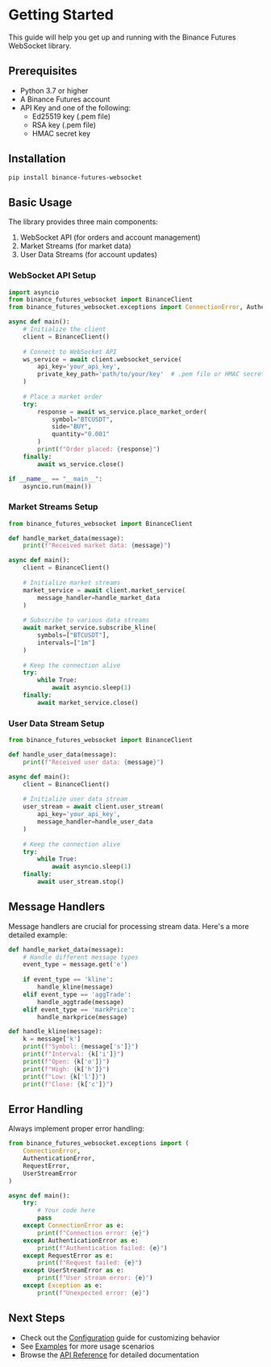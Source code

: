 # Getting Started

This guide will help you get up and running with the Binance Futures WebSocket library.

## Prerequisites

- Python 3.7 or higher
- A Binance Futures account
- API Key and one of the following:
    - Ed25519 key (.pem file)
    - RSA key (.pem file)
    - HMAC secret key

## Installation

```bash
pip install binance-futures-websocket
```

## Basic Usage

The library provides three main components:
1. WebSocket API (for orders and account management)
2. Market Streams (for market data)
3. User Data Streams (for account updates)

### WebSocket API Setup

```python
import asyncio
from binance_futures_websocket import BinanceClient
from binance_futures_websocket.exceptions import ConnectionError, AuthenticationError

async def main():
    # Initialize the client
    client = BinanceClient()
    
    # Connect to WebSocket API
    ws_service = await client.websocket_service(
        api_key='your_api_key',
        private_key_path='path/to/your/key'  # .pem file or HMAC secret
    )
    
    # Place a market order
    try:
        response = await ws_service.place_market_order(
            symbol="BTCUSDT",
            side="BUY",
            quantity="0.001"
        )
        print(f"Order placed: {response}")
    finally:
        await ws_service.close()

if __name__ == "__main__":
    asyncio.run(main())
```

### Market Streams Setup

```python
from binance_futures_websocket import BinanceClient

def handle_market_data(message):
    print(f"Received market data: {message}")

async def main():
    client = BinanceClient()
    
    # Initialize market streams
    market_service = await client.market_service(
        message_handler=handle_market_data
    )
    
    # Subscribe to various data streams
    await market_service.subscribe_kline(
        symbols=["BTCUSDT"],
        intervals=["1m"]
    )
    
    # Keep the connection alive
    try:
        while True:
            await asyncio.sleep(1)
    finally:
        await market_service.close()
```

### User Data Stream Setup

```python
from binance_futures_websocket import BinanceClient

def handle_user_data(message):
    print(f"Received user data: {message}")

async def main():
    client = BinanceClient()
    
    # Initialize user data stream
    user_stream = await client.user_stream(
        api_key='your_api_key',
        message_handler=handle_user_data
    )
    
    # Keep the connection alive
    try:
        while True:
            await asyncio.sleep(1)
    finally:
        await user_stream.stop()
```

## Message Handlers

Message handlers are crucial for processing stream data. Here's a more detailed example:

```python
def handle_market_data(message):
    # Handle different message types
    event_type = message.get('e')
    
    if event_type == 'kline':
        handle_kline(message)
    elif event_type == 'aggTrade':
        handle_aggtrade(message)
    elif event_type == 'markPrice':
        handle_markprice(message)

def handle_kline(message):
    k = message['k']
    print(f"Symbol: {message['s']}")
    print(f"Interval: {k['i']}")
    print(f"Open: {k['o']}")
    print(f"High: {k['h']}")
    print(f"Low: {k['l']}")
    print(f"Close: {k['c']}")
```

## Error Handling

Always implement proper error handling:

```python
from binance_futures_websocket.exceptions import (
    ConnectionError,
    AuthenticationError,
    RequestError,
    UserStreamError
)

async def main():
    try:
        # Your code here
        pass
    except ConnectionError as e:
        print(f"Connection error: {e}")
    except AuthenticationError as e:
        print(f"Authentication failed: {e}")
    except RequestError as e:
        print(f"Request failed: {e}")
    except UserStreamError as e:
        print(f"User stream error: {e}")
    except Exception as e:
        print(f"Unexpected error: {e}")
```

## Next Steps

- Check out the [Configuration](configuration.md) guide for customizing behavior
- See [Examples](examples.md) for more usage scenarios
- Browse the [API Reference](../api/client.md) for detailed documentation